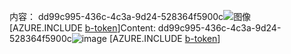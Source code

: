 <span data-ttu-id="644f7-101">内容： dd99c995-436c-4c3a-9d24-528364f5900c![图像](5495d57a-89fc-42bb-8540-f791f162a2bd.png)
[AZURE.INCLUDE [b-token](0f74138d-948b-4612-a6d9-c14095383bf9.md)]</span><span class="sxs-lookup"><span data-stu-id="644f7-101">Content: dd99c995-436c-4c3a-9d24-528364f5900c![image](5495d57a-89fc-42bb-8540-f791f162a2bd.png)
[AZURE.INCLUDE [b-token](0f74138d-948b-4612-a6d9-c14095383bf9.md)]</span></span>
